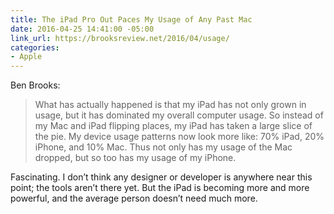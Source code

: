 ```yaml
---
title: The iPad Pro Out Paces My Usage of Any Past Mac
date: 2016-04-25 14:41:00 -05:00
link_url: https://brooksreview.net/2016/04/usage/
categories:
- Apple
---
```


Ben Brooks:

> What has actually happened is that my iPad has not only grown in usage, but it has dominated my overall computer usage. So instead of my Mac and iPad flipping places, my iPad has taken a large slice of the pie. My device usage patterns now look more like: 70% iPad, 20% iPhone, and 10% Mac. Thus not only has my usage of the Mac dropped, but so too has my usage of my iPhone.

Fascinating. I don’t think any designer or developer is anywhere near this point; the tools aren’t there yet. But the iPad is becoming more and more powerful, and the average person doesn’t need much more.
